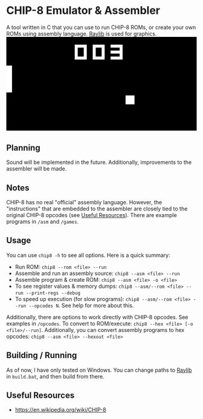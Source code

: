 # CHIP-8 Emulator & Assembler
A tool written in C that you can use to run CHIP-8 ROMs, or create your own ROMs using assembly language. [Raylib](https://www.raylib.com/) is used for graphics.
<br/>
![1-Player Pong](image.png)

## Planning
Sound will be implemented in the future. Additionally, improvements to the assembler will be made.

## Notes
CHIP-8 has no real "official" assembly language. However, the "instructions" that are embedded to the assembler are closely tied to the original CHIP-8 opcodes (see [Useful Resources](#useful-resources)). There are example programs in ```/asm``` and ```/games```.

## Usage
You can use ```chip8 -h``` to see all options. Here is a quick summary:
* Run ROM: ```chip8 --rom <file> --run```
* Assemble and run an assembly source: ```chip8 --asm <file> --run```
* Assemble program & create ROM: ```chip8 --asm <file> -o <file>```
* To see register values & memory dumps: ```chip8 --asm/--rom <file> --run --print-regs --debug```
* To speed up execution (for slow programs): ```chip8 --asm/--rom <file> --run --opcodes N```. See help for more about this.

Additionally, there are options to work directly with CHIP-8 opcodes. See examples in ```/opcodes```. To convert to ROM/execute:
```chip8 --hex <file> [-o <file>/--run]```. Additionally, you can convert assembly programs to hex opcodes: ```chip8 --asm <file> --hexout <file>```

## Building / Running
As of now, I have only tested on Windows. You can change paths to [Raylib](https://www.raylib.com/) in ```build.bat```, and then build from there.

## Useful Resources
* https://en.wikipedia.org/wiki/CHIP-8